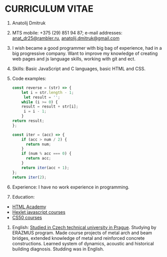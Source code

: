 # CURRICULUM VITAE
1. Anatolij Dmitruk
1. MTS mobile: +375 (29) 851 94 87; e-mail addresses: anat_dr25@rambler.ru, anatolij.dmitruk@gmail.com
1. I wish became a good programmer with big bag of experience, had in a big progressive company. Want to improve my knowledge of creating web pages and js language skills, working with git and ect.
1. Skills: Basic JavaScript and C languages, basic HTML and CSS.
1. Code examples:  
    ```javascript
    const reverse = (str) => {
        let i = str.length - 1;
         let result = '';
        while (i >= 0) {
        result = result + str[i];
         i = i - 1;
        }
    return result;
    };
    ```
    ```javascript
    const iter = (acc) => {  
        if (acc > num / 2) {  
          return num;  
        }  
        if (num % acc === 0) {  
          return acc;  
        }  
        return iter(acc + 1);  
    };  
    return iter(2);  
    ```

1. Experience: I have no work experience in programming.
1. Education:
 * [HTML Academy](https://htmlacademy.ru/courses)
 * [Hexlet javascript courses](https://ru.hexlet.io/courses/introduction_to_programming)
 * [CS50 courses](https://javarush.ru/quests/QUEST_HARVARD_CS50)
1. English: [Studied in Czech technical university in Prague](https://international.cvut.cz/for-incomers/erasmus-and-exchange/). Studying by ERAZMUS program. 
Made course projects of metal arch and beam bridges, extended knowledge of metal and reinforced concrete constructions. Learned system of dynamics, acoustic and historical building diagnosis. Studding was in English.